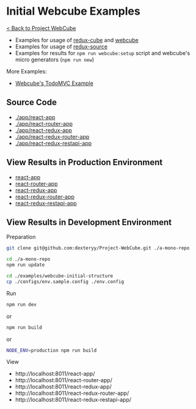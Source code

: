 
# Initial Webcube Examples

[< Back to Project WebCube](https://github.com/dexteryy/Project-WebCube/)

* Examples for usage of [redux-cube](https://github.com/dexteryy/Project-WebCube/tree/master/packages/redux-cube) and [webcube](https://github.com/dexteryy/Project-WebCube/tree/master/packages/webcube)
* Examples for usage of [redux-source](https://github.com/dexteryy/Project-WebCube/tree/master/packages/redux-source)
* Examples for results for `npm run webcube:setup` script and webcube's micro generators (`npm run new`)

More Examples:

* [Webcube's TodoMVC Example](../webcube-todo-app)

## Source Code

* [./app/react-app](./app/react-app)
* [./app/react-router-app](./app/react-router-app)
* [./app/react-redux-app](./app/react-redux-app)
* [./app/react-redux-router-app](./app/react-redux-router-app)
* [./app/react-redux-restapi-app](./app/react-redux-restapi-app)

## View Results in Production Environment

* [react-app](https://app.cubemage.cn/react-app/index.html)
* [react-router-app](https://app.cubemage.cn/react-router-app/index.html)
* [react-redux-app](https://app.cubemage.cn/react-redux-app/index.html)
* [react-redux-router-app](https://app.cubemage.cn/react-redux-router-app/index.html)
* [react-redux-restapi-app](https://app.cubemage.cn/react-redux-restapi-app/index.html)

## View Results in Development Environment

Preparation

```bash
git clone git@github.com:dexteryy/Project-WebCube.git ./a-mono-repo
```

```bash
cd ./a-mono-repo
npm run update
```

```bash
cd ./examples/webcube-initial-structure
cp ./configs/env.sample.config ./env.config
```

Run

```bash
npm run dev
```

or

```bash
npm run build
```

or

```bash
NODE_ENV=production npm run build
```

View

* http://localhost:8011/react-app/
* http://localhost:8011/react-router-app/
* http://localhost:8011/react-redux-app/
* http://localhost:8011/react-redux-router-app/
* http://localhost:8011/react-redux-restapi-app/
